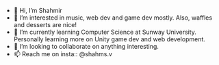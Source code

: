 - 👋 Hi, I’m Shahmir
- 👀 I’m interested in music, web dev and game dev mostly. Also, waffles and desserts are nice!
- 🌱 I’m currently learning Computer Science at Sunway University. Personally learning more on Unity game dev and web development.
- 💞️ I’m looking to collaborate on anything interesting.
- 📫 Reach me on insta:: @shahms.v

<!---
Light2Dark/Light2Dark is a ✨ special ✨ repository because its `README.md` (this file) appears on your GitHub profile.
You can click the Preview link to take a look at your changes.
--->
